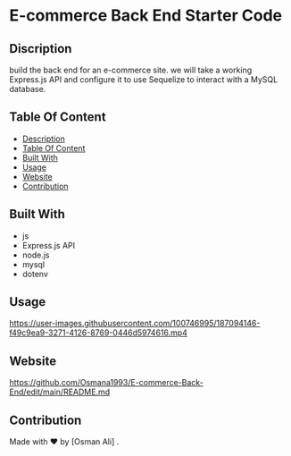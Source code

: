 # E-commerce Back End Starter Code

## Discription
build the back end for an e-commerce site. we will take a working Express.js API and configure it to use Sequelize to interact with a MySQL database.
## Table Of Content
- [Description](#description)
- [Table Of Content](#table-of-content)
- [Built With](#built-with)
- [Usage](#usage)
- [Website](#website)
- [Contribution](#contribution)

## Built With
* js
* Express.js API
* node.js
* mysql
* dotenv

## Usage








https://user-images.githubusercontent.com/100746995/187094146-f49c9ea9-3271-4126-8769-0446d5974616.mp4






## Website
 https://github.com/Osmana1993/E-commerce-Back-End/edit/main/README.md
## Contribution
Made with ❤️ by [Osman Ali] .
